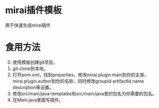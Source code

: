 # mirai插件模板
用于快速生成mirai插件
# 食用方法
0. 使用模板创建git项目。  
1. git clone到本地。  
2. 打开pom.xml，找到properties，修改mirai.plugin.main到你的主类，mirai.plugin.author到你的名称，同时修改groupId artifactId name description等设置。  
3. 修改src/main/java-templates和src/main/java里的包名为你需要的包名。  
4. 在Main.java里面写插件。  

